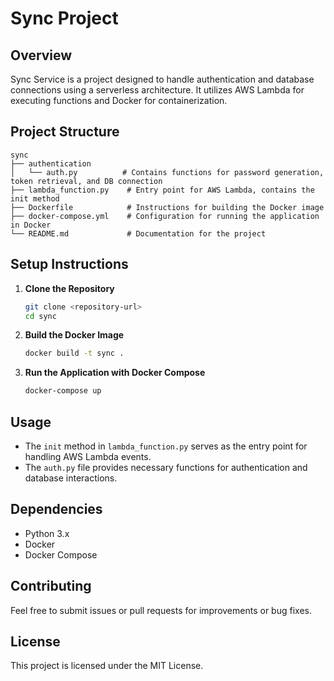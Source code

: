 # Sync Project

## Overview
Sync Service is a project designed to handle authentication and database connections using a serverless architecture. It utilizes AWS Lambda for executing functions and Docker for containerization.

## Project Structure
```
sync
├── authentication
│   └── auth.py          # Contains functions for password generation, token retrieval, and DB connection
├── lambda_function.py    # Entry point for AWS Lambda, contains the init method
├── Dockerfile            # Instructions for building the Docker image
├── docker-compose.yml    # Configuration for running the application in Docker
└── README.md             # Documentation for the project
```

## Setup Instructions

1. **Clone the Repository**
   ```bash
   git clone <repository-url>
   cd sync
   ```

2. **Build the Docker Image**
   ```bash
   docker build -t sync .
   ```

3. **Run the Application with Docker Compose**
   ```bash
   docker-compose up
   ```

## Usage
- The `init` method in `lambda_function.py` serves as the entry point for handling AWS Lambda events.
- The `auth.py` file provides necessary functions for authentication and database interactions.

## Dependencies
- Python 3.x
- Docker
- Docker Compose

## Contributing
Feel free to submit issues or pull requests for improvements or bug fixes. 

## License
This project is licensed under the MIT License.